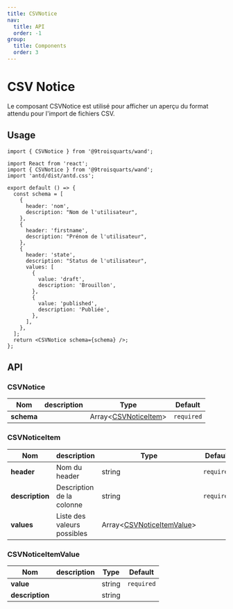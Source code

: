 ```yaml
---
title: CSVNotice
nav:
  title: API
  order: -1
group:
  title: Components
  order: 3
---
```


# CSV Notice

Le composant CSVNotice est utilisé pour afficher un aperçu du format attendu pour l'import de fichiers CSV.

## Usage

```tsx | pure
import { CSVNotice } from '@9troisquarts/wand';
```

```tsx
import React from 'react';
import { CSVNotice } from '@9troisquarts/wand';
import 'antd/dist/antd.css';

export default () => {
  const schema = [
    {
      header: 'nom',
      description: "Nom de l'utilisateur",
    },
    {
      header: 'firstname',
      description: "Prénom de l'utilisateur",
    },
    {
      header: 'state',
      description: "Status de l'utilisateur",
      values: [
        {
          value: 'draft',
          description: 'Brouillon',
        },
        {
          value: 'published',
          description: 'Publiée',
        },
      ],
    },
  ];
  return <CSVNotice schema={schema} />;
};
```

## API


### CSVNotice

| Nom | description | Type | Default |
|---|---|---|---|
| **schema** |   | Array<[CSVNoticeItem](/api/csv#csvnoticeitem)> | ```required``` |


### CSVNoticeItem

| Nom | description | Type | Default |
|---|---|---|---|
| **header** | Nom du header | string | ```required``` |
| **description**  | Description de la colonne | string | ```required``` |
| **values**  | Liste des valeurs possibles | Array<[CSVNoticeItemValue](/api/csv#csvnoticeitemvalue)> |  |

### CSVNoticeItemValue
| Nom | description | Type | Default |
|---|---|---|---|
| **value** |  | string | ```required``` |
| **description** |  | string |  |

